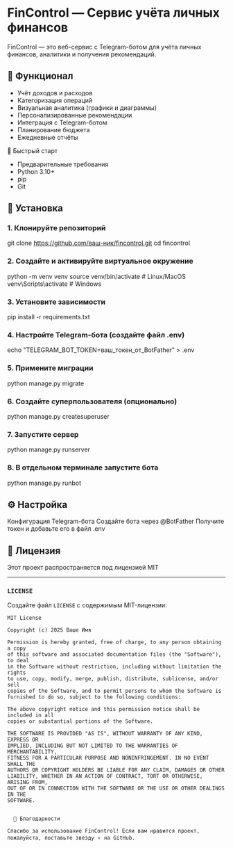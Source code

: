 # FinControl — Сервис учёта личных финансов

FinControl — это веб-сервис с Telegram-ботом для учёта личных финансов, аналитики и получения рекомендаций.

## 📱 Функционал

- Учёт доходов и расходов
- Категоризация операций
- Визуальная аналитика (графики и диаграммы)
- Персонализированные рекомендации
- Интеграция с Telegram-ботом
- Планирование бюджета
- Ежедневные отчёты

🚀 Быстрый старт
- Предварительные требования
- Python 3.10+
- pip
- Git

## 🚀 Установка

### 1. Клонируйте репозиторий

git clone https://github.com/ваш-ник/fincontrol.git
cd fincontrol

### 2. Создайте и активируйте виртуальное окружение

python -m venv venv
source venv/bin/activate  # Linux/MacOS
venv\Scripts\activate    # Windows

### 3. Установите зависимости

pip install -r requirements.txt

### 4. Настройте Telegram-бота (создайте файл .env)

echo "TELEGRAM_BOT_TOKEN=ваш_токен_от_BotFather" > .env

### 5. Примените миграции

python manage.py migrate

### 6. Создайте суперпользователя (опционально)

python manage.py createsuperuser

### 7. Запустите сервер

python manage.py runserver

### 8. В отдельном терминале запустите бота

python manage.py runbot

## ⚙️ Настройка

Конфигурация Telegram-бота
Создайте бота через @BotFather
Получите токен и добавьте его в файл .env

## 📄 Лицензия

Этот проект распространяется под лицензией MIT

---

### `LICENSE`
Создайте файл `LICENSE` с содержимым MIT-лицензии:

```text
MIT License

Copyright (c) 2025 Ваше Имя

Permission is hereby granted, free of charge, to any person obtaining a copy
of this software and associated documentation files (the "Software"), to deal
in the Software without restriction, including without limitation the rights
to use, copy, modify, merge, publish, distribute, sublicense, and/or sell
copies of the Software, and to permit persons to whom the Software is
furnished to do so, subject to the following conditions:

The above copyright notice and this permission notice shall be included in all
copies or substantial portions of the Software.

THE SOFTWARE IS PROVIDED "AS IS", WITHOUT WARRANTY OF ANY KIND, EXPRESS OR
IMPLIED, INCLUDING BUT NOT LIMITED TO THE WARRANTIES OF MERCHANTABILITY,
FITNESS FOR A PARTICULAR PURPOSE AND NONINFRINGEMENT. IN NO EVENT SHALL THE
AUTHORS OR COPYRIGHT HOLDERS BE LIABLE FOR ANY CLAIM, DAMAGES OR OTHER
LIABILITY, WHETHER IN AN ACTION OF CONTRACT, TORT OR OTHERWISE, ARISING FROM,
OUT OF OR IN CONNECTION WITH THE SOFTWARE OR THE USE OR OTHER DEALINGS IN THE
SOFTWARE.


  🙌 Благодарности

Спасибо за использование FinControl! Если вам нравится проект, пожалуйста, поставьте звезду ⭐ на GitHub.